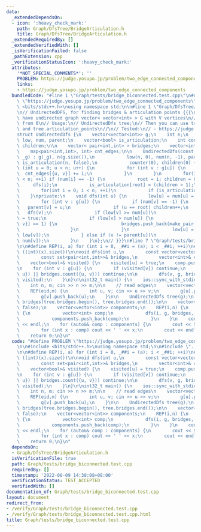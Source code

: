 ```yaml
---
data:
  _extendedDependsOn:
  - icon: ':heavy_check_mark:'
    path: Graph/DfsTree/BridgeArticulation.h
    title: Graph/DfsTree/BridgeArticulation.h
  _extendedRequiredBy: []
  _extendedVerifiedWith: []
  _isVerificationFailed: false
  _pathExtension: cpp
  _verificationStatusIcon: ':heavy_check_mark:'
  attributes:
    '*NOT_SPECIAL_COMMENTS*': ''
    PROBLEM: https://judge.yosupo.jp/problem/two_edge_connected_components
    links:
    - https://judge.yosupo.jp/problem/two_edge_connected_components
  bundledCode: "#line 1 \"Graph/tests/bridge_biconnected.test.cpp\"\n#define PROBLEM\
    \ \"https://judge.yosupo.jp/problem/two_edge_connected_components\"\n\n#include\
    \ <bits/stdc++.h>\nusing namespace std;\n\n#line 1 \"Graph/DfsTree/BridgeArticulation.h\"\
    \n// UndirectedDFS, for finding bridges & articulation points {{{\n// Assume already\
    \ have undirected graph vector< vector<int> > G with V vertices\n// Vertex index\
    \ from 0\n// Usage:\n// UndirectedDfs tree;\n// Then you can use tree.bridges\
    \ and tree.articulation_points\n//\n// Tested:\n// - https://judge.yosupo.jp/problem/two_edge_connected_components\n\
    struct UndirectedDfs {\n    vector<vector<int>> g;\n    int n;\n    vector<int>\
    \ low, num, parent;\n    vector<bool> is_articulation;\n    int counter, root,\
    \ children;\n\n    vector< pair<int,int> > bridges;\n    vector<int> articulation_points;\n\
    \    map<pair<int,int>, int> cnt_edges;\n\n    UndirectedDfs(const vector<vector<int>>&\
    \ _g) : g(_g), n(g.size()),\n            low(n, 0), num(n, -1), parent(n, 0),\
    \ is_articulation(n, false),\n            counter(0), children(0) {\n        for\
    \ (int u = 0; u < n; u++) {\n            for (int v : g[u]) {\n              \
    \  cnt_edges[{u, v}] += 1;\n            }\n        }\n        for(int i = 0; i\
    \ < n; ++i) if (num[i] == -1) {\n            root = i; children = 0;\n       \
    \     dfs(i);\n            is_articulation[root] = (children > 1);\n        }\n\
    \        for(int i = 0; i < n; ++i)\n            if (is_articulation[i]) articulation_points.push_back(i);\n\
    \    }\nprivate:\n    void dfs(int u) {\n        low[u] = num[u] = counter++;\n\
    \        for (int v : g[u]) {\n            if (num[v] == -1) {\n             \
    \   parent[v] = u;\n                if (u == root) children++;\n             \
    \   dfs(v);\n                if (low[v] >= num[u])\n                    is_articulation[u]\
    \ = true;\n                if (low[v] > num[u]) {\n                    if (cnt_edges[{u,\
    \ v}] == 1) {\n                        bridges.push_back(make_pair(u, v));\n \
    \                   }\n                }\n                low[u] = min(low[u],\
    \ low[v]);\n            } else if (v != parent[u])\n                low[u] = min(low[u],\
    \ num[v]);\n        }\n    }\n};\n// }}}\n#line 7 \"Graph/tests/bridge_biconnected.test.cpp\"\
    \n\n#define REP(i, a) for (int i = 0, _##i = (a); i < _##i; ++i)\n#define SZ(x)\
    \ ((int)(x).size())\n\nvoid dfs(int u,\n        const vector<vector<int>>& g,\n\
    \        const set<pair<int,int>>& bridges,\n        vector<int>& comp,\n    \
    \    vector<bool>& visited) {\n    visited[u] = true;\n    comp.push_back(u);\n\
    \n    for (int v : g[u]) {\n        if (visited[v]) continue;\n        if (bridges.count({v,\
    \ u}) || bridges.count({u, v})) continue;\n\n        dfs(v, g, bridges, comp,\
    \ visited);\n    }\n}\n\nint32_t main() {\n    ios::sync_with_stdio(0); cin.tie(0);\n\
    \    int n, m; cin >> n >> m;\n\n    // read edges\n    vector<vector<int>> g(n);\n\
    \    REP(eid,m) {\n        int u, v; cin >> u >> v;\n        g[u].push_back(v);\n\
    \        g[v].push_back(u);\n    }\n\n    UndirectedDfs tree(g);\n    set<pair<int,int>>\
    \ bridges(tree.bridges.begin(), tree.bridges.end());\n\n    vector<bool> visited(n,\
    \ false);\n    vector<vector<int>> components;\n    REP(i,n) {\n        if (!visited[i])\
    \ {\n            vector<int> comp;\n            dfs(i, g, bridges, comp, visited);\n\
    \            components.push_back(comp);\n        }\n    }\n    cout << SZ(components)\
    \ << endl;\n    for (auto&& comp : components) {\n        cout << SZ(comp);\n\
    \        for (int x : comp) cout << ' ' << x;\n        cout << endl;\n    }\n\
    \    return 0;\n}\n"
  code: "#define PROBLEM \"https://judge.yosupo.jp/problem/two_edge_connected_components\"\
    \n\n#include <bits/stdc++.h>\nusing namespace std;\n\n#include \"../DfsTree/BridgeArticulation.h\"\
    \n\n#define REP(i, a) for (int i = 0, _##i = (a); i < _##i; ++i)\n#define SZ(x)\
    \ ((int)(x).size())\n\nvoid dfs(int u,\n        const vector<vector<int>>& g,\n\
    \        const set<pair<int,int>>& bridges,\n        vector<int>& comp,\n    \
    \    vector<bool>& visited) {\n    visited[u] = true;\n    comp.push_back(u);\n\
    \n    for (int v : g[u]) {\n        if (visited[v]) continue;\n        if (bridges.count({v,\
    \ u}) || bridges.count({u, v})) continue;\n\n        dfs(v, g, bridges, comp,\
    \ visited);\n    }\n}\n\nint32_t main() {\n    ios::sync_with_stdio(0); cin.tie(0);\n\
    \    int n, m; cin >> n >> m;\n\n    // read edges\n    vector<vector<int>> g(n);\n\
    \    REP(eid,m) {\n        int u, v; cin >> u >> v;\n        g[u].push_back(v);\n\
    \        g[v].push_back(u);\n    }\n\n    UndirectedDfs tree(g);\n    set<pair<int,int>>\
    \ bridges(tree.bridges.begin(), tree.bridges.end());\n\n    vector<bool> visited(n,\
    \ false);\n    vector<vector<int>> components;\n    REP(i,n) {\n        if (!visited[i])\
    \ {\n            vector<int> comp;\n            dfs(i, g, bridges, comp, visited);\n\
    \            components.push_back(comp);\n        }\n    }\n    cout << SZ(components)\
    \ << endl;\n    for (auto&& comp : components) {\n        cout << SZ(comp);\n\
    \        for (int x : comp) cout << ' ' << x;\n        cout << endl;\n    }\n\
    \    return 0;\n}\n"
  dependsOn:
  - Graph/DfsTree/BridgeArticulation.h
  isVerificationFile: true
  path: Graph/tests/bridge_biconnected.test.cpp
  requiredBy: []
  timestamp: '2022-08-09 14:38:08+08:00'
  verificationStatus: TEST_ACCEPTED
  verifiedWith: []
documentation_of: Graph/tests/bridge_biconnected.test.cpp
layout: document
redirect_from:
- /verify/Graph/tests/bridge_biconnected.test.cpp
- /verify/Graph/tests/bridge_biconnected.test.cpp.html
title: Graph/tests/bridge_biconnected.test.cpp
---
```

